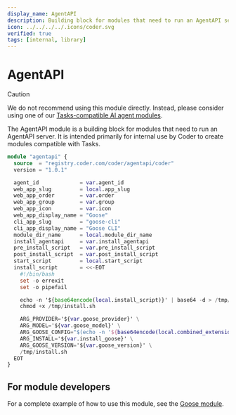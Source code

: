 ```yaml
---
display_name: AgentAPI
description: Building block for modules that need to run an AgentAPI server
icon: ../../../../.icons/coder.svg
verified: true
tags: [internal, library]
---
```


# AgentAPI

> [!CAUTION]
> We do not recommend using this module directly. Instead, please consider using one of our [Tasks-compatible AI agent modules](https://registry.coder.com/modules?search=tag%3Atasks).

The AgentAPI module is a building block for modules that need to run an AgentAPI server. It is intended primarily for internal use by Coder to create modules compatible with Tasks.

```tf
module "agentapi" {
  source  = "registry.coder.com/coder/agentapi/coder"
  version = "1.0.1"

  agent_id             = var.agent_id
  web_app_slug         = local.app_slug
  web_app_order        = var.order
  web_app_group        = var.group
  web_app_icon         = var.icon
  web_app_display_name = "Goose"
  cli_app_slug         = "goose-cli"
  cli_app_display_name = "Goose CLI"
  module_dir_name      = local.module_dir_name
  install_agentapi     = var.install_agentapi
  pre_install_script   = var.pre_install_script
  post_install_script  = var.post_install_script
  start_script         = local.start_script
  install_script       = <<-EOT
    #!/bin/bash
    set -o errexit
    set -o pipefail

    echo -n '${base64encode(local.install_script)}' | base64 -d > /tmp/install.sh
    chmod +x /tmp/install.sh

    ARG_PROVIDER='${var.goose_provider}' \
    ARG_MODEL='${var.goose_model}' \
    ARG_GOOSE_CONFIG="$(echo -n '${base64encode(local.combined_extensions)}' | base64 -d)" \
    ARG_INSTALL='${var.install_goose}' \
    ARG_GOOSE_VERSION='${var.goose_version}' \
    /tmp/install.sh
  EOT
}
```

## For module developers

For a complete example of how to use this module, see the [Goose module](https://github.com/coder/registry/blob/main/registry/coder/modules/goose/main.tf).
